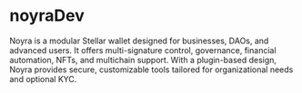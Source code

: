 # noyraDev
Noyra is a modular Stellar wallet designed for businesses, DAOs, and advanced users. It offers multi-signature control, governance, financial automation, NFTs, and multichain support. With a plugin-based design, Noyra provides secure, customizable tools tailored for organizational needs and optional KYC.